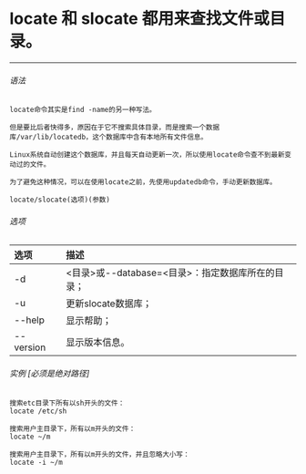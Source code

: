 # locate 和 slocate 都用来查找文件或目录。

---
###### 语法
```text
locate命令其实是find -name的另一种写法。

但是要比后者快得多，原因在于它不搜索具体目录，而是搜索一个数据库/var/lib/locatedb，这个数据库中含有本地所有文件信息。

Linux系统自动创建这个数据库，并且每天自动更新一次，所以使用locate命令查不到最新变动过的文件。

为了避免这种情况，可以在使用locate之前，先使用updatedb命令，手动更新数据库。

locate/slocate(选项)(参数)
```

###### 选项
| 选项         | 描述
|:------------|:------------------------------------
|-d           | <目录>或--database=<目录>：指定数据库所在的目录；
|-u           | 更新slocate数据库；
|--help       | 显示帮助；
|--version    | 显示版本信息。

###### 实例 [必须是绝对路径]
```text
搜索etc目录下所有以sh开头的文件：
locate /etc/sh

搜索用户主目录下，所有以m开头的文件：
locate ~/m

搜索用户主目录下，所有以m开头的文件，并且忽略大小写：
locate -i ~/m
```